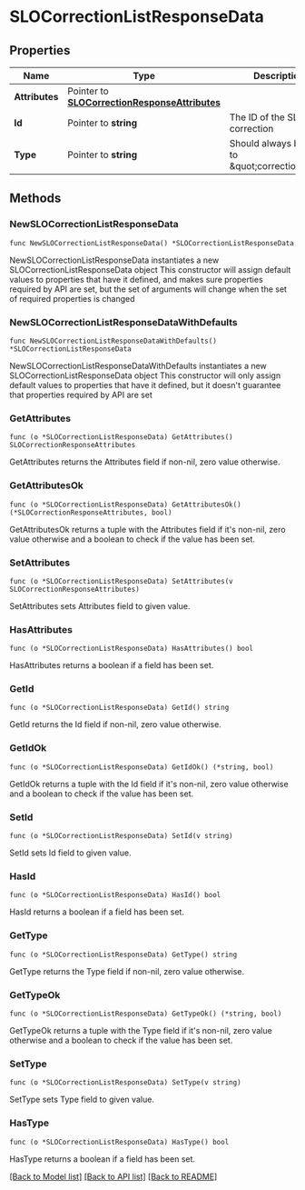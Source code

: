 # SLOCorrectionListResponseData

## Properties

Name | Type | Description | Notes
------------ | ------------- | ------------- | -------------
**Attributes** | Pointer to [**SLOCorrectionResponseAttributes**](SLOCorrectionResponseAttributes.md) |  | [optional] 
**Id** | Pointer to **string** | The ID of the SLO correction | [optional] 
**Type** | Pointer to **string** | Should always be set to \&quot;correction\&quot; | [optional] [default to "correction"]

## Methods

### NewSLOCorrectionListResponseData

`func NewSLOCorrectionListResponseData() *SLOCorrectionListResponseData`

NewSLOCorrectionListResponseData instantiates a new SLOCorrectionListResponseData object
This constructor will assign default values to properties that have it defined,
and makes sure properties required by API are set, but the set of arguments
will change when the set of required properties is changed

### NewSLOCorrectionListResponseDataWithDefaults

`func NewSLOCorrectionListResponseDataWithDefaults() *SLOCorrectionListResponseData`

NewSLOCorrectionListResponseDataWithDefaults instantiates a new SLOCorrectionListResponseData object
This constructor will only assign default values to properties that have it defined,
but it doesn't guarantee that properties required by API are set

### GetAttributes

`func (o *SLOCorrectionListResponseData) GetAttributes() SLOCorrectionResponseAttributes`

GetAttributes returns the Attributes field if non-nil, zero value otherwise.

### GetAttributesOk

`func (o *SLOCorrectionListResponseData) GetAttributesOk() (*SLOCorrectionResponseAttributes, bool)`

GetAttributesOk returns a tuple with the Attributes field if it's non-nil, zero value otherwise
and a boolean to check if the value has been set.

### SetAttributes

`func (o *SLOCorrectionListResponseData) SetAttributes(v SLOCorrectionResponseAttributes)`

SetAttributes sets Attributes field to given value.

### HasAttributes

`func (o *SLOCorrectionListResponseData) HasAttributes() bool`

HasAttributes returns a boolean if a field has been set.

### GetId

`func (o *SLOCorrectionListResponseData) GetId() string`

GetId returns the Id field if non-nil, zero value otherwise.

### GetIdOk

`func (o *SLOCorrectionListResponseData) GetIdOk() (*string, bool)`

GetIdOk returns a tuple with the Id field if it's non-nil, zero value otherwise
and a boolean to check if the value has been set.

### SetId

`func (o *SLOCorrectionListResponseData) SetId(v string)`

SetId sets Id field to given value.

### HasId

`func (o *SLOCorrectionListResponseData) HasId() bool`

HasId returns a boolean if a field has been set.

### GetType

`func (o *SLOCorrectionListResponseData) GetType() string`

GetType returns the Type field if non-nil, zero value otherwise.

### GetTypeOk

`func (o *SLOCorrectionListResponseData) GetTypeOk() (*string, bool)`

GetTypeOk returns a tuple with the Type field if it's non-nil, zero value otherwise
and a boolean to check if the value has been set.

### SetType

`func (o *SLOCorrectionListResponseData) SetType(v string)`

SetType sets Type field to given value.

### HasType

`func (o *SLOCorrectionListResponseData) HasType() bool`

HasType returns a boolean if a field has been set.


[[Back to Model list]](../README.md#documentation-for-models) [[Back to API list]](../README.md#documentation-for-api-endpoints) [[Back to README]](../README.md)


